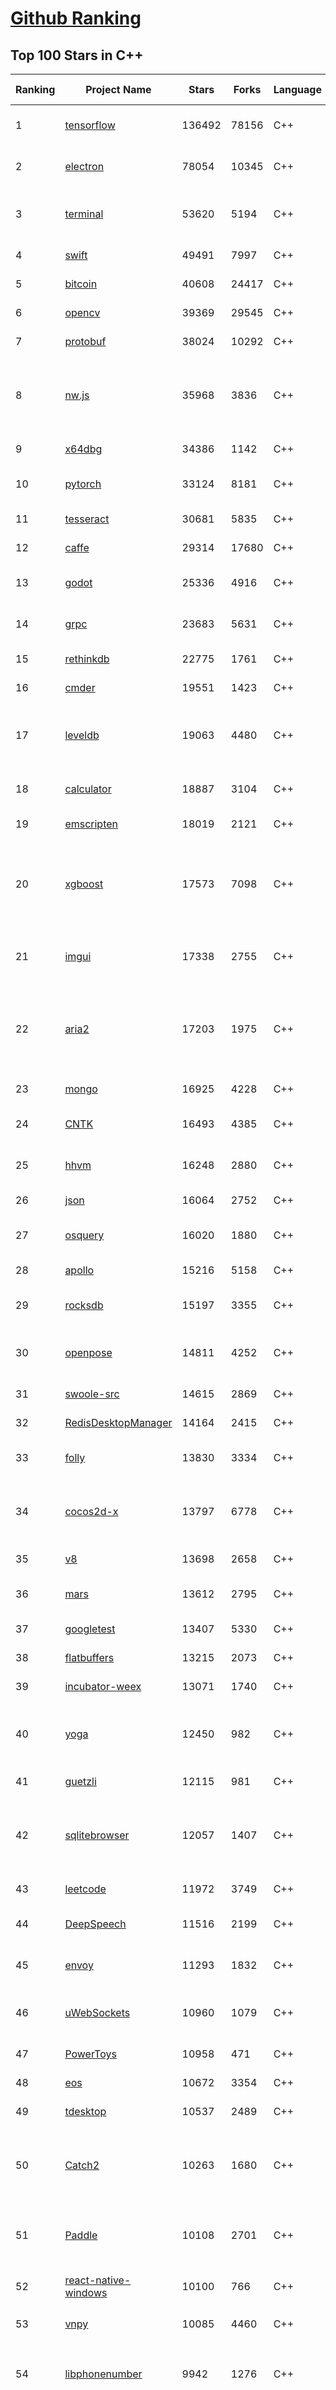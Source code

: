 [Github Ranking](../README.md)
==========

## Top 100 Stars in C\+\+

| Ranking | Project Name | Stars | Forks | Language | Open Issues | Description | Last Commit |
| ------- | ------------ | ----- | ----- | -------- | ----------- | ----------- | ----------- |
| 1 | [tensorflow](https://github.com/tensorflow/tensorflow) | 136492 | 78156 | C++ | 2967 | An Open Source Machine Learning Framework for Everyone | 2019-10-28T10:55:16Z |
| 2 | [electron](https://github.com/electron/electron) | 78054 | 10345 | C++ | 1205 | :electron: Build cross-platform desktop apps with JavaScript, HTML, and CSS | 2019-10-28T08:37:12Z |
| 3 | [terminal](https://github.com/microsoft/terminal) | 53620 | 5194 | C++ | 759 | The new Windows Terminal, and the original Windows console host - all in the same place! | 2019-10-28T05:10:48Z |
| 4 | [swift](https://github.com/apple/swift) | 49491 | 7997 | C++ | 594 | The Swift Programming Language | 2019-10-28T06:15:16Z |
| 5 | [bitcoin](https://github.com/bitcoin/bitcoin) | 40608 | 24417 | C++ | 1021 | Bitcoin Core integration/staging tree | 2019-10-28T10:31:56Z |
| 6 | [opencv](https://github.com/opencv/opencv) | 39369 | 29545 | C++ | 1781 | Open Source Computer Vision Library | 2019-10-28T09:25:38Z |
| 7 | [protobuf](https://github.com/protocolbuffers/protobuf) | 38024 | 10292 | C++ | 763 | Protocol Buffers - Google's data interchange format | 2019-10-28T10:57:56Z |
| 8 | [nw.js](https://github.com/nwjs/nw.js) | 35968 | 3836 | C++ | 743 | Call all Node.js modules directly from DOM/WebWorker and enable a new way of writing applications with all Web technologies. | 2019-10-28T09:33:15Z |
| 9 | [x64dbg](https://github.com/x64dbg/x64dbg) | 34386 | 1142 | C++ | 356 | An open-source x64/x32 debugger for windows. | 2019-10-27T22:12:50Z |
| 10 | [pytorch](https://github.com/pytorch/pytorch) | 33124 | 8181 | C++ | 4508 | Tensors and Dynamic neural networks in Python with strong GPU acceleration | 2019-10-28T10:05:26Z |
| 11 | [tesseract](https://github.com/tesseract-ocr/tesseract) | 30681 | 5835 | C++ | 224 | Tesseract Open Source OCR Engine (main repository) | 2019-10-27T16:02:07Z |
| 12 | [caffe](https://github.com/BVLC/caffe) | 29314 | 17680 | C++ | 1068 | Caffe: a fast open framework for deep learning. | 2019-10-27T10:31:28Z |
| 13 | [godot](https://github.com/godotengine/godot) | 25336 | 4916 | C++ | 5672 | Godot Engine – Multi-platform 2D and 3D game engine | 2019-10-28T07:39:04Z |
| 14 | [grpc](https://github.com/grpc/grpc) | 23683 | 5631 | C++ | 919 | The C based gRPC (C++, Python, Ruby, Objective-C, PHP, C#) | 2019-10-28T10:27:06Z |
| 15 | [rethinkdb](https://github.com/rethinkdb/rethinkdb) | 22775 | 1761 | C++ | 1461 | The open-source database for the realtime web. | 2019-10-27T23:12:16Z |
| 16 | [cmder](https://github.com/cmderdev/cmder) | 19551 | 1423 | C++ | 18 | Lovely console emulator package for Windows | 2019-10-27T21:06:23Z |
| 17 | [leveldb](https://github.com/google/leveldb) | 19063 | 4480 | C++ | 126 | LevelDB is a fast key-value storage library written at Google that provides an ordered mapping from string keys to string values. | 2019-10-22T10:47:14Z |
| 18 | [calculator](https://github.com/microsoft/calculator) | 18887 | 3104 | C++ | 135 | Windows Calculator: A simple yet powerful calculator that ships with Windows | 2019-10-28T08:38:00Z |
| 19 | [emscripten](https://github.com/emscripten-core/emscripten) | 18019 | 2121 | C++ | 734 | Emscripten: An LLVM-to-Web Compiler | 2019-10-27T19:24:50Z |
| 20 | [xgboost](https://github.com/dmlc/xgboost) | 17573 | 7098 | C++ | 183 | Scalable, Portable and Distributed Gradient Boosting (GBDT, GBRT or GBM) Library,  for Python, R, Java, Scala, C++ and more. Runs on single machine, Hadoop, Spark, Flink and DataFlow | 2019-10-28T10:12:05Z |
| 21 | [imgui](https://github.com/ocornut/imgui) | 17338 | 2755 | C++ | 448 | Dear ImGui: Bloat-free Immediate Mode Graphical User interface for C++ with minimal dependencies | 2019-10-25T13:38:35Z |
| 22 | [aria2](https://github.com/aria2/aria2) | 17203 | 1975 | C++ | 628 | aria2 is a lightweight multi-protocol & multi-source, cross platform download utility operated in command-line. It supports HTTP/HTTPS, FTP, SFTP, BitTorrent and Metalink. | 2019-10-14T04:07:10Z |
| 23 | [mongo](https://github.com/mongodb/mongo) | 16925 | 4228 | C++ | 40 | The MongoDB Database | 2019-10-28T02:31:40Z |
| 24 | [CNTK](https://github.com/microsoft/CNTK) | 16493 | 4385 | C++ | 785 | Microsoft Cognitive Toolkit (CNTK), an open source deep-learning toolkit | 2019-10-24T17:22:48Z |
| 25 | [hhvm](https://github.com/facebook/hhvm) | 16248 | 2880 | C++ | 874 | A virtual machine for executing programs written in Hack. | 2019-10-28T02:27:27Z |
| 26 | [json](https://github.com/nlohmann/json) | 16064 | 2752 | C++ | 45 | JSON for Modern C++ | 2019-10-23T19:41:20Z |
| 27 | [osquery](https://github.com/osquery/osquery) | 16020 | 1880 | C++ | 617 | SQL powered operating system instrumentation, monitoring, and analytics. | 2019-10-28T09:41:29Z |
| 28 | [apollo](https://github.com/ApolloAuto/apollo) | 15216 | 5158 | C++ | 466 | An open autonomous driving platform | 2019-10-28T07:32:02Z |
| 29 | [rocksdb](https://github.com/facebook/rocksdb) | 15197 | 3355 | C++ | 402 | A library that provides an embeddable, persistent key-value store for fast storage. | 2019-10-27T12:56:47Z |
| 30 | [openpose](https://github.com/CMU-Perceptual-Computing-Lab/openpose) | 14811 | 4252 | C++ | 25 | OpenPose: Real-time multi-person keypoint detection library for body, face, hands, and foot estimation | 2019-10-28T08:12:01Z |
| 31 | [swoole-src](https://github.com/swoole/swoole-src) | 14615 | 2869 | C++ | 63 | 🚀 Coroutine-based concurrency library for PHP | 2019-10-28T10:08:52Z |
| 32 | [RedisDesktopManager](https://github.com/uglide/RedisDesktopManager) | 14164 | 2415 | C++ | 31 | :wrench: Cross-platform GUI management tool for Redis | 2019-10-25T11:07:19Z |
| 33 | [folly](https://github.com/facebook/folly) | 13830 | 3334 | C++ | 190 | An open-source C++ library developed and used at Facebook. | 2019-10-28T08:01:35Z |
| 34 | [cocos2d-x](https://github.com/cocos2d/cocos2d-x) | 13797 | 6778 | C++ | 1352 | Cocos2d-x is a suite of open-source, cross-platform, game-development tools used by millions of developers all over the world. | 2019-10-28T10:17:29Z |
| 35 | [v8](https://github.com/v8/v8) | 13698 | 2658 | C++ | 1 | The official mirror of the V8 Git repository | 2019-10-10T17:52:03Z |
| 36 | [mars](https://github.com/Tencent/mars) | 13612 | 2795 | C++ | 123 | Mars is a cross-platform network component  developed by WeChat. | 2019-10-23T13:14:43Z |
| 37 | [googletest](https://github.com/google/googletest) | 13407 | 5330 | C++ | 125 | Googletest - Google Testing and Mocking Framework | 2019-10-27T10:18:47Z |
| 38 | [flatbuffers](https://github.com/google/flatbuffers) | 13215 | 2073 | C++ | 235 | FlatBuffers: Memory Efficient Serialization Library | 2019-10-28T09:41:07Z |
| 39 | [incubator-weex](https://github.com/apache/incubator-weex) | 13071 | 1740 | C++ | 131 | Apache Weex (Incubating) | 2019-10-28T09:57:25Z |
| 40 | [yoga](https://github.com/facebook/yoga) | 12450 | 982 | C++ | 224 | Yoga is a cross-platform layout engine which implements Flexbox. Follow https://twitter.com/yogalayout for updates. | 2019-10-24T21:46:31Z |
| 41 | [guetzli](https://github.com/google/guetzli) | 12115 | 981 | C++ | 117 | Perceptual JPEG encoder | 2019-10-25T12:45:03Z |
| 42 | [sqlitebrowser](https://github.com/sqlitebrowser/sqlitebrowser) | 12057 | 1407 | C++ | 376 | Official home of the DB Browser for SQLite (DB4S) project. Previously known as "SQLite Database Browser" and "Database Browser for SQLite". Website at:  | 2019-10-27T22:39:12Z |
| 43 | [leetcode](https://github.com/haoel/leetcode) | 11972 | 3749 | C++ | 50 | LeetCode Problems' Solutions  | 2019-10-09T17:20:46Z |
| 44 | [DeepSpeech](https://github.com/mozilla/DeepSpeech) | 11516 | 2199 | C++ | 106 | A TensorFlow implementation of Baidu's DeepSpeech architecture | 2019-10-28T07:05:51Z |
| 45 | [envoy](https://github.com/envoyproxy/envoy) | 11293 | 1832 | C++ | 591 | Cloud-native high-performance edge/middle/service proxy | 2019-10-28T10:14:05Z |
| 46 | [uWebSockets](https://github.com/uNetworking/uWebSockets) | 10960 | 1079 | C++ | 16 | Simple, secure & standards compliant web I/O for the most demanding of applications | 2019-10-26T14:27:07Z |
| 47 | [PowerToys](https://github.com/microsoft/PowerToys) | 10958 | 471 | C++ | 344 | Windows system utilities to maximize productivity | 2019-10-27T18:45:06Z |
| 48 | [eos](https://github.com/EOSIO/eos) | 10672 | 3354 | C++ | 267 | An open source smart contract platform  | 2019-10-28T09:41:16Z |
| 49 | [tdesktop](https://github.com/telegramdesktop/tdesktop) | 10537 | 2489 | C++ | 1158 | Telegram Desktop messaging app | 2019-10-21T18:29:51Z |
| 50 | [Catch2](https://github.com/catchorg/Catch2) | 10263 | 1680 | C++ | 224 | A modern, C++-native, header-only, test framework for unit-tests, TDD and BDD - using C++11, C++14, C++17 and later (or C++03 on the Catch1.x branch) | 2019-10-27T21:07:17Z |
| 51 | [Paddle](https://github.com/PaddlePaddle/Paddle) | 10108 | 2701 | C++ | 1630 | PArallel Distributed Deep LEarning （『飞桨』核心框架，高性能单机、分布式训练和跨平台部署） | 2019-10-28T10:54:41Z |
| 52 | [react-native-windows](https://github.com/microsoft/react-native-windows) | 10100 | 766 | C++ | 332 | A framework for building native Windows apps with React. | 2019-10-27T05:43:31Z |
| 53 | [vnpy](https://github.com/vnpy/vnpy) | 10085 | 4460 | C++ | 21 | 基于Python的开源量化交易平台开发框架 | 2019-10-28T06:43:28Z |
| 54 | [libphonenumber](https://github.com/google/libphonenumber) | 9942 | 1276 | C++ | 86 | Google's common Java, C++ and JavaScript library for parsing, formatting, and validating international phone numbers. | 2019-10-20T15:16:30Z |
| 55 | [LightGBM](https://github.com/microsoft/LightGBM) | 9795 | 2620 | C++ | 39 | A fast, distributed, high performance gradient boosting (GBT, GBDT, GBRT, GBM or MART) framework based on decision tree algorithms, used for ranking, classification and many other machine learning tasks. | 2019-10-28T03:57:28Z |
| 56 | [xbmc](https://github.com/xbmc/xbmc) | 9714 | 5206 | C++ | 592 | Kodi is an award-winning free and open source home theater/media center software and entertainment hub for digital media. With its beautiful interface and powerful skinning engine, it's available for Android, BSD, Linux, macOS, iOS and Windows. | 2019-10-28T09:28:02Z |
| 57 | [foundationdb](https://github.com/apple/foundationdb) | 9574 | 771 | C++ | 373 | FoundationDB - the open source, distributed, transactional key-value store | 2019-10-27T03:32:07Z |
| 58 | [Proton](https://github.com/ValveSoftware/Proton) | 9511 | 335 | C++ | 2124 | Compatibility tool for Steam Play based on Wine and additional components | 2019-10-09T21:23:03Z |
| 59 | [Karabiner-Elements](https://github.com/pqrs-org/Karabiner-Elements) | 9341 | 573 | C++ | 86 | Karabiner-Elements is a powerful utility for keyboard customization on macOS Sierra (10.12) or later. | 2019-10-22T07:46:08Z |
| 60 | [incubator-brpc](https://github.com/apache/incubator-brpc) | 9291 | 2230 | C++ | 186 | Industrial-grade RPC framework used throughout Baidu, with 1,000,000+ instances and thousands kinds of services, called "baidu-rpc" inside Baidu. | 2019-10-28T07:11:13Z |
| 61 | [openage](https://github.com/SFTtech/openage) | 9143 | 887 | C++ | 212 | Free (as in freedom) open source clone of the Age of Empires II engine :rocket: | 2019-10-28T09:31:35Z |
| 62 | [hardseed](https://github.com/yangyangwithgnu/hardseed) | 9131 | 1964 | C++ | 35 | SEX IS ZERO (0), so, who wanna be the ONE (1), aha? | 2018-08-25T17:29:23Z |
| 63 | [CRYENGINE](https://github.com/CRYTEK/CRYENGINE) | 9119 | 1788 | C++ | 72 | CRYENGINE is a powerful real-time game development platform created by Crytek. | 2019-10-25T14:45:57Z |
| 64 | [turicreate](https://github.com/apple/turicreate) | 9104 | 913 | C++ | 470 | Turi Create simplifies the development of custom machine learning models. | 2019-10-28T07:00:56Z |
| 65 | [AirSim](https://github.com/microsoft/AirSim) | 9076 | 2344 | C++ | 479 | Open source simulator for autonomous vehicles built on Unreal Engine / Unity, from Microsoft AI & Research | 2019-10-26T23:59:48Z |
| 66 | [openalpr](https://github.com/openalpr/openalpr) | 8913 | 2025 | C++ | 435 | Automatic License Plate Recognition library | 2019-10-21T07:15:01Z |
| 67 | [wkhtmltopdf](https://github.com/wkhtmltopdf/wkhtmltopdf) | 8801 | 1239 | C++ | 862 | Convert HTML to PDF using Webkit (QtWebKit) | 2019-08-30T15:40:36Z |
| 68 | [arangodb](https://github.com/arangodb/arangodb) | 8749 | 591 | C++ | 585 | 🥑 ArangoDB is a native multi-model database with flexible data models for documents, graphs, and key-values. Build high performance applications using a convenient SQL-like query language or JavaScript extensions. | 2019-10-28T10:46:10Z |
| 69 | [napajs](https://github.com/microsoft/napajs) | 8727 | 316 | C++ | 64 | Napa.js: a multi-threaded JavaScript runtime | 2018-10-30T21:08:57Z |
| 70 | [mosh](https://github.com/mobile-shell/mosh) | 8702 | 554 | C++ | 227 | Mobile Shell | 2019-10-17T14:29:31Z |
| 71 | [ClickHouse](https://github.com/ClickHouse/ClickHouse) | 8607 | 1514 | C++ | 1146 | ClickHouse is a free analytic DBMS for big data | 2019-10-28T10:30:19Z |
| 72 | [MMKV](https://github.com/Tencent/MMKV) | 8606 | 902 | C++ | 0 | An efficient, small mobile key-value storage framework developed by WeChat. Works on iOS, Android, macOS and Windows. | 2019-09-16T09:42:07Z |
| 73 | [yuzu](https://github.com/yuzu-emu/yuzu) | 8474 | 568 | C++ | 187 | Nintendo Switch Emulator | 2019-10-28T05:59:34Z |
| 74 | [navicat-keygen](https://github.com/DoubleLabyrinth/navicat-keygen) | 8471 | 2143 | C++ | 9 | A keygen for Navicat | 2019-10-03T07:34:10Z |
| 75 | [rapidjson](https://github.com/Tencent/rapidjson) | 8441 | 2302 | C++ | 392 | A fast JSON parser/generator for C++ with both SAX/DOM style API | 2019-10-21T18:39:29Z |
| 76 | [watchman](https://github.com/facebook/watchman) | 8402 | 656 | C++ | 90 | Watches files and records, or triggers actions, when they change.  | 2019-10-28T05:22:00Z |
| 77 | [Tasmota](https://github.com/arendst/Tasmota) | 8166 | 1926 | C++ | 7 | Alternative Firmware for ESP8266 based devices like itead Sonoff, with Web, Timers, OTA, MQTT, KNX and Sensors Support, to be used on Smart Home Systems. Written for Arduino IDE and PlatformIO | 2019-10-28T10:58:34Z |
| 78 | [notepad-plus-plus](https://github.com/notepad-plus-plus/notepad-plus-plus) | 8122 | 2349 | C++ | 1044 | Notepad++ official repository | 2019-10-28T02:14:06Z |
| 79 | [dlib](https://github.com/davisking/dlib) | 8100 | 2414 | C++ | 43 | A toolkit for making real world machine learning and data analysis applications in C++ | 2019-10-25T00:21:51Z |
| 80 | [interview](https://github.com/huihut/interview) | 8040 | 2571 | C++ | 3 | 📚 C/C++ 技术面试基础知识总结，包括语言、程序库、数据结构、算法、系统、网络、链接装载库等知识及面试经验、招聘、内推等信息。 | 2019-10-27T12:13:22Z |
| 81 | [Magisk](https://github.com/topjohnwu/Magisk) | 8008 | 1249 | C++ | 22 | A Magic Mask to Alter Android System Systemless-ly | 2019-10-28T09:17:48Z |
| 82 | [filament](https://github.com/google/filament) | 7972 | 553 | C++ | 70 | Filament is a real-time physically based rendering engine for Android, iOS, Windows, Linux, macOS and WASM/WebGL | 2019-10-25T22:25:22Z |
| 83 | [faiss](https://github.com/facebookresearch/faiss) | 7934 | 1454 | C++ | 70 | A library for efficient similarity search and clustering of dense vectors. | 2019-10-28T08:20:35Z |
| 84 | [Tars](https://github.com/TarsCloud/Tars) | 7767 | 1877 | C++ | 46 | Tars is a high-performance RPC framework based on name service and Tars protocol, also integrated administration platform, and implemented hosting-service via flexible schedule. | 2019-10-22T07:10:46Z |
| 85 | [horovod](https://github.com/horovod/horovod) | 7753 | 1210 | C++ | 444 | Distributed training framework for TensorFlow, Keras, PyTorch, and Apache MXNet. | 2019-10-28T00:34:58Z |
| 86 | [robomongo](https://github.com/Studio3T/robomongo) | 7673 | 661 | C++ | 652 | Native cross-platform MongoDB management tool | 2019-09-09T15:41:28Z |
| 87 | [libfacedetection](https://github.com/ShiqiYu/libfacedetection) | 7628 | 2166 | C++ | 55 | An open source library for face detection in images. The face detection speed can reach 1500FPS.  | 2019-09-24T02:17:18Z |
| 88 | [tinyrenderer](https://github.com/ssloy/tinyrenderer) | 7623 | 633 | C++ | 6 | A brief computer graphics / rendering course | 2019-02-20T13:41:57Z |
| 89 | [devilution](https://github.com/diasurgical/devilution) | 7571 | 909 | C++ | 86 | Diablo devolved - magic behind the 1996 computer game | 2019-10-28T03:29:48Z |
| 90 | [simdjson](https://github.com/lemire/simdjson) | 7550 | 417 | C++ | 62 | Parsing gigabytes of JSON per second  | 2019-10-27T20:37:34Z |
| 91 | [ncnn](https://github.com/Tencent/ncnn) | 7509 | 1985 | C++ | 144 | ncnn is a high-performance neural network inference framework optimized for the mobile platform | 2019-10-28T07:22:23Z |
| 92 | [OpenRCT2](https://github.com/OpenRCT2/OpenRCT2) | 7464 | 841 | C++ | 1285 | An open source re-implementation of RollerCoaster Tycoon 2 🎢 | 2019-10-27T22:13:06Z |
| 93 | [solidity](https://github.com/ethereum/solidity) | 7355 | 2043 | C++ | 696 | Solidity, the Contract-Oriented Programming Language | 2019-10-28T10:48:59Z |
| 94 | [qBittorrent](https://github.com/qbittorrent/qBittorrent) | 7336 | 1288 | C++ | 2688 | qBittorrent BitTorrent client | 2019-10-28T07:01:59Z |
| 95 | [openFrameworks](https://github.com/openframeworks/openFrameworks) | 7298 | 2320 | C++ | 908 | openFrameworks is a community-developed cross platform toolkit for creative coding in C++. | 2019-10-26T15:03:49Z |
| 96 | [zeal](https://github.com/zealdocs/zeal) | 7283 | 566 | C++ | 138 | Offline documentation browser inspired by Dash | 2019-10-18T05:07:03Z |
| 97 | [shadowsocks-qt5](https://github.com/shadowsocks/shadowsocks-qt5) | 7242 | 2235 | C++ | 72 | A cross-platform shadowsocks GUI client | 2019-01-01T20:28:17Z |
| 98 | [aseprite](https://github.com/aseprite/aseprite) | 7181 | 730 | C++ | 736 | Animated sprite editor & pixel art tool (Windows, macOS, Linux) | 2019-10-26T16:25:21Z |
| 99 | [rpcs3](https://github.com/RPCS3/rpcs3) | 7161 | 1209 | C++ | 516 | PS3 emulator/debugger | 2019-10-28T10:28:52Z |
| 100 | [spdlog](https://github.com/gabime/spdlog) | 7029 | 1542 | C++ | 21 | Fast C++ logging library. | 2019-10-25T19:22:59Z |

